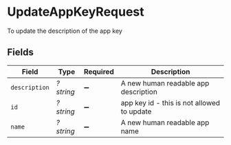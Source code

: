# UpdateAppKeyRequest

To update the description of the app key


## Fields

| Field                                      | Type                                       | Required                                   | Description                                |
| ------------------------------------------ | ------------------------------------------ | ------------------------------------------ | ------------------------------------------ |
| `description`                              | *?string*                                  | :heavy_minus_sign:                         | A new human readable app description       |
| `id`                                       | *?string*                                  | :heavy_minus_sign:                         | app key id - this is not allowed to update |
| `name`                                     | *?string*                                  | :heavy_minus_sign:                         | A new human readable app name              |